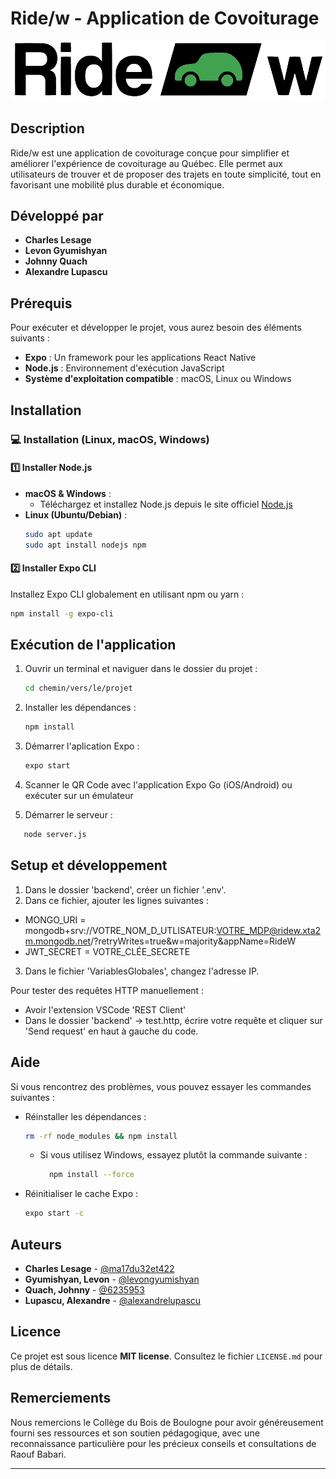 # Ride/w - Application de Covoiturage

![LOGO](temp_logo.png)

## Description

Ride/w est une application de covoiturage conçue pour simplifier et améliorer l'expérience de covoiturage au Québec. Elle permet aux utilisateurs de trouver et de proposer des trajets en toute simplicité, tout en favorisant une mobilité plus durable et économique.

## Développé par

- **Charles Lesage**
- **Levon Gyumishyan**
- **Johnny Quach**
- **Alexandre Lupascu**

## Prérequis

Pour exécuter et développer le projet, vous aurez besoin des éléments suivants :

- **Expo** : Un framework pour les applications React Native
- **Node.js** : Environnement d'exécution JavaScript
- **Système d'exploitation compatible** : macOS, Linux ou Windows

## Installation

### 💻 Installation (Linux, macOS, Windows)

#### 1️⃣ Installer Node.js

- **macOS & Windows** :
  - Téléchargez et installez Node.js depuis le site officiel [Node.js](https://nodejs.org/)
- **Linux (Ubuntu/Debian)** :
  ```sh
  sudo apt update
  sudo apt install nodejs npm
  ```

#### 2️⃣ Installer Expo CLI

Installez Expo CLI globalement en utilisant npm ou yarn :
```sh
npm install -g expo-cli
```

## Exécution de l'application

1. Ouvrir un terminal et naviguer dans le dossier du projet :
   ```sh
   cd chemin/vers/le/projet
   ```
2. Installer les dépendances :
   ```sh
   npm install
   ```
3. Démarrer l'aplication Expo :
   ```sh
   expo start
   ```
4. Scanner le QR Code avec l'application Expo Go (iOS/Android) ou exécuter sur un émulateur


5. Démarrer le serveur :
```sh
   node server.js
   ```  

## Setup et développement

1) Dans le dossier 'backend', créer un fichier '.env'.
2) Dans ce fichier, ajouter les lignes suivantes :
- MONGO_URI = mongodb+srv://VOTRE_NOM_D_UTLISATEUR:VOTRE_MDP@ridew.xta2m.mongodb.net/?retryWrites=true&w=majority&appName=RideW
- JWT_SECRET = VOTRE_CLÉE_SECRETE

3) Dans le fichier 'VariablesGlobales', changez l'adresse IP.

Pour tester des requêtes HTTP manuellement :
- Avoir l'extension VSCode 'REST Client'
- Dans le dossier 'backend' -> test.http, écrire votre requête et cliquer sur 'Send request' en haut à gauche du code.


## Aide

Si vous rencontrez des problèmes, vous pouvez essayer les commandes suivantes :

- Réinstaller les dépendances :
  ```sh
  rm -rf node_modules && npm install
  ```
   * Si vous utilisez Windows, essayez plutôt la commande suivante :
      ``` sh
        npm install --force
      ```
- Réinitialiser le cache Expo :
  ```sh
  expo start -c
  ```

## Auteurs

- **Charles Lesage** - [@ma17du32et422](https://github.com/ma17du32et422)
- **Gyumishyan, Levon** - [@levongyumishyan](https://github.com/levongyumishyan)
- **Quach, Johnny** - [@6235953](https://github.com/6235953)
- **Lupascu, Alexandre** - [@alexandrelupascu](https://github.com/alexandrelupascu)

## Licence

Ce projet est sous licence **MIT license**. Consultez le fichier `LICENSE.md` pour plus de détails.

## Remerciements

Nous remercions le Collège du Bois de Boulogne pour avoir généreusement fourni ses ressources et son soutien pédagogique, avec une reconnaissance particulière pour les précieux conseils et consultations de Raouf Babari.

---

